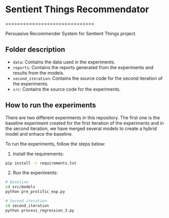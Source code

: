 # Sentient Things Recommendator
==============================

Persuasive Recommender System for Sentient Things project.

## Folder description

- `data`: Contains the data used in the experiments.
- `reports`: Contains the reports generated from the experiments and results from the models.
- `second_iteration`: Contains the source code for the second iteration of the experiments.
- `src`: Contains the source code for the experiments.

## How to run the experiments

There are two different experiments in this repository. The first one is the baseline experiment created for the first iteration of the experiments and in the second iteration, we have merged several models to create a hybrid model and enhace the baseline. 

To run the experiments, follow the steps below:

1. Install the requirements:

```bash
pip install -r requirements.txt
```

2. Run the experiments:

```bash
# Baseline
cd src/models
python pre_prolific_exp.py

# Second iteration
cd second_iteration
python process_regression_3.py
```